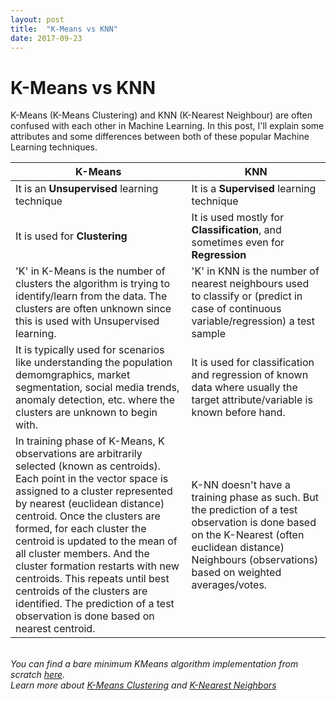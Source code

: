 ```yaml
---
layout: post
title:  "K-Means vs KNN"
date: 2017-09-23
---
```


# K-Means vs KNN

K-Means (K-Means Clustering) and KNN (K-Nearest Neighbour) are often confused with each other in Machine Learning. In this post, I'll explain some attributes and some differences between both of these popular Machine Learning techniques.
<br/>


|                    K-Means                       |              KNN               |
|--------------------------------------------------|--------------------------------|
| It is an __Unsupervised__ learning technique | It is a __Supervised__ learning technique |
| It is used for __Clustering__ | It is used mostly for __Classification__, and sometimes even for __Regression__ |
| 'K' in K-Means is the number of clusters the algorithm is trying to identify/learn from the data. The clusters are often unknown since this is used with Unsupervised learning. | 'K' in KNN is the number of nearest neighbours used to classify or (predict in case of continuous variable/regression) a test sample |
| It is typically used for scenarios like understanding the population demomgraphics, market segmentation, social media trends, anomaly detection, etc. where the clusters are unknown to begin with. | It is used for classification and regression of known data where usually the target attribute/variable is known before hand. |
| In training phase of K-Means, K observations are arbitrarily selected (known as centroids). Each point in the vector space is assigned to a cluster represented by nearest (euclidean distance) centroid. Once the clusters are formed, for each cluster the centroid is updated to the mean of all cluster members. And the cluster formation restarts with new centroids. This repeats until best centroids of the clusters are identified. The prediction of a test observation is done based on nearest centroid. | K-NN doesn't have a training phase as such. But the prediction of a test observation is done based on the K-Nearest (often euclidean distance) Neighbours (observations) based on weighted averages/votes. |

<br />
<i>You can find a bare minimum KMeans algorithm implementation from scratch <A href="https://github.com/avannaldas/ML-from-scratch/blob/master/avlearn/cluster.py" target="_blank">here</A>.</i>
<br />
<i>Learn more about <A href="https://en.wikipedia.org/wiki/K-means_clustering" target="_blank">K-Means Clustering</A> and <A href="https://en.wikipedia.org/wiki/K-nearest_neighbors_algorithm" target="_blank">K-Nearest Neighbors</A></i>
